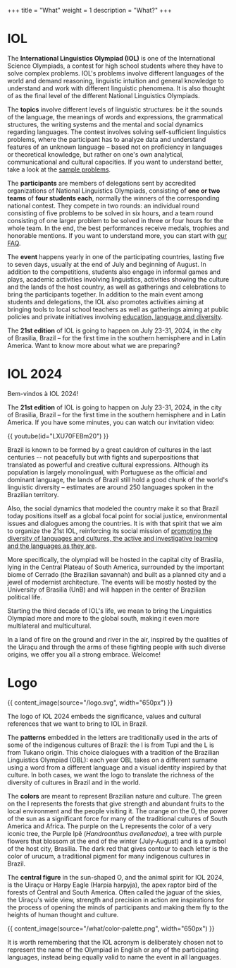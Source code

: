 +++
title = "What"
weight = 1
description = "What?"
+++

# IOL

The **International Linguistics Olympiad (IOL)** is one of the International Science Olympiads, a contest for high school students where they have to solve complex problems. IOL's problems involve different languages of the world and demand reasoning, linguistic intuition and general knowledge to understand and work with different linguistic phenomena. It is also thought of as the final level of the different National Linguistics Olympiads.

The **topics** involve different levels of linguistic structures: be it the sounds of the language, the meanings of words and expressions, the grammatical structures, the writing systems and the mental and social dynamics regarding languages. The contest involves solving self-sufficient linguistics problems, where the participant has to analyze data and understand features of an unknown language –  based not on proficiency in languages or theoretical knowledge, but rather on one's own analytical, communicational and cultural capacities. If you want to understand better, take a look at the [sample problems](https://ioling.org/problems/samples/).

The **participants** are members of delegations sent by accredited organizations of National Linguistics Olympiads, consisting of **one or two teams** of **four students each**, normally the winners of the corresponding national contest. They compete in two rounds: an individual round consisting of five problems to be solved in six hours, and a team round consisting of one larger problem to be solved in three or four hours for the whole team. In the end, the best performances receive medals, trophies and honorable mentions. If you want to understand more, you can start with [our FAQ](https://ioling.org/faq/). 

The **event** happens yearly in one of the participating countries, lasting five to seven days, usually at the end of July and beginning of August. In addition to the competitions, students also engage in informal games and plays, academic activities involving linguistics, activities showing the culture and the lands of the host country, as well as gatherings and celebrations to bring the participants together. In addition to the main event among students and delegations, the IOL also promotes activities aiming at bringing tools to local school teachers as well as gatherings aiming at public policies and private initiatives involving [education, language and diversity](/why/#education-language-and-diversity).

The **21st edition** of IOL is going to happen on July 23-31, 2024, in the city of Brasilia, Brazil –  for the first time in the southern hemisphere and in Latin America. Want to know more about what we are preparing?

# IOL 2024

Bem-vindos à IOL 2024!

The **21st edition** of IOL is going to happen on July 23-31, 2024, in the city of Brasilia, Brazil –  for the first time in the southern hemisphere and in Latin America. If you have some minutes, you can watch our invitation video: 

{{ youtube(id="LXU70FEBm20") }}

Brazil is known to be formed by a great cauldron of cultures in the last centuries -- not peacefully but with fights and superpositions that translated as powerful and creative cultural expressions. Although its population is largely monolingual, with Portuguese as the official and dominant language, the lands of Brazil still hold a good chunk of the world's linguistic diversity – estimates are around 250 languages spoken in the Brazilian territory. 

Also, the social dynamics that modeled the country make it so that Brazil today positions itself as a global focal point for social justice, environmental issues and dialogues among the countries. It is with that spirit that we aim to organize the 21st IOL, reinforcing its social mission of [promoting the diversity of languages and cultures, the active and investigative learning and the languages as they are](/why/#education-language-and-diversity).

More specifically, the olympiad will be hosted in the capital city of Brasilia, lying in the Central Plateau of South America, surrounded by the important biome of Cerrado (the Brazilian savannah) and built as a planned city and a jewel of modernist architecture. The events will be mostly hosted by the University of Brasilia (UnB) and will happen in the center of Brazilian political life. 

Starting the third decade of IOL's life, we mean to bring the Linguistics Olympiad more and more to the global south, making it even more multilateral and multicultural. 

In a land of fire on the ground and river in the air, inspired by the qualities of the Uiraçu and through the arms of these fighting people with such diverse origins, we offer you all a strong embrace. Welcome! 

# Logo

{{ content_image(source="/logo.svg", width="650px") }}

The logo of IOL 2024 embeds the significance, values and cultural references that we want to bring to IOL in Brazil. 

The **patterns** embedded in the letters are traditionally used in the arts of some of the indigenous cultures of Brazil: the I is from Tupi and the L is from Tukano origin. This choice dialogues with a tradition of the Brazilian Linguistics Olympiad (OBL): each year OBL takes on a different surname using a word from a different language and a visual identity inspired by that culture. In both cases, we want the logo to translate the richness of the diversity of cultures in Brazil and in the world. 

The **colors** are meant to represent Brazilian nature and culture. The green on the I represents the forests that give strength and abundant fruits to the local environment and the people visiting it. The orange on the O, the power of the sun as a significant force for many of the traditional cultures of South America and Africa. The purple on the L represents the color of a very iconic tree, the Purple Ipê (*Handroanthus avellanedae*), a tree with purple flowers that blossom at the end of the winter (July-August) and is a symbol of the host city, Brasília. The dark red that gives contour to each letter is the color of urucum, a traditional pigment for many indigenous cultures in Brazil. 

The **central figure** in the sun-shaped O, and the animal spirit for IOL 2024, is the Uiraçu or Harpy Eagle (Harpia harpyja), the apex raptor bird of the forests of Central and South America. Often called the jaguar of the skies, the Uiraçu's wide view, strength and precision in action are inspirations for the process of opening the minds of participants and making them fly to the heights of human thought and culture. 

{{ content_image(source="/what/color-palette.png", width="650px") }}

It is worth remembering that the IOL acronym is deliberately chosen not to represent the name of the Olympiad in English or any of the participating languages, instead being equally valid to name the event in all languages. 